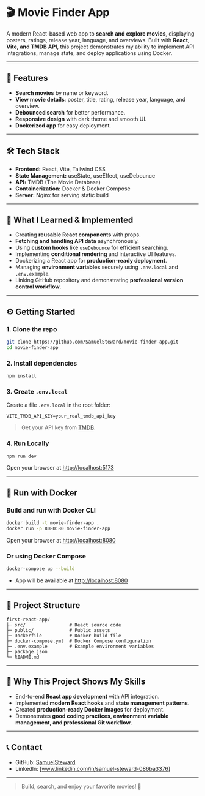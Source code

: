 # 🎬 Movie Finder App

A modern React-based web app to **search and explore movies**, displaying posters, ratings, release year, language, and overviews. Built with **React, Vite, and TMDB API**, this project demonstrates my ability to implement API integrations, manage state, and deploy applications using Docker.

---

## 🚀 Features

- **Search movies** by name or keyword.
- **View movie details**: poster, title, rating, release year, language, and overview.
- **Debounced search** for better performance.
- **Responsive design** with dark theme and smooth UI.
- **Dockerized app** for easy deployment.

---

## 🛠️ Tech Stack

- **Frontend:** React, Vite, Tailwind CSS  
- **State Management:** useState, useEffect, useDebounce  
- **API:** TMDB (The Movie Database)  
- **Containerization:** Docker & Docker Compose  
- **Server:** Nginx for serving static build

---

## 🎯 What I Learned & Implemented

- Creating **reusable React components** with props.  
- **Fetching and handling API data** asynchronously.  
- Using **custom hooks** like `useDebounce` for efficient searching.  
- Implementing **conditional rendering** and interactive UI features.  
- Dockerizing a React app for **production-ready deployment**.  
- Managing **environment variables** securely using `.env.local` and `.env.example`.  
- Linking GitHub repository and demonstrating **professional version control workflow**.

---

## ⚙️ Getting Started

### **1. Clone the repo**

```bash
git clone https://github.com/SamuelSteward/movie-finder-app.git
cd movie-finder-app
```

### **2. Install dependencies**

```bash
npm install
```

### **3. Create `.env.local`**

Create a file `.env.local` in the root folder:

```env
VITE_TMDB_API_KEY=your_real_tmdb_api_key
```

> Get your API key from [TMDB](https://www.themoviedb.org/).

### **4. Run Locally**

```bash
npm run dev
```

Open your browser at [http://localhost:5173](http://localhost:5173)

---

## 🐳 Run with Docker

### **Build and run with Docker CLI**

```bash
docker build -t movie-finder-app .
docker run -p 8080:80 movie-finder-app
```

Open your browser at [http://localhost:8080](http://localhost:8080)

### **Or using Docker Compose**

```bash
docker-compose up --build
```

- App will be available at [http://localhost:8080](http://localhost:8080)

---

## 📂 Project Structure

```
first-react-app/
├─ src/                # React source code
├─ public/             # Public assets
├─ Dockerfile          # Docker build file
├─ docker-compose.yml  # Docker Compose configuration
├─ .env.example        # Example environment variables
├─ package.json
└─ README.md
```

---

## 🌟 Why This Project Shows My Skills

- End-to-end **React app development** with API integration.  
- Implemented **modern React hooks** and **state management patterns**.  
- Created **production-ready Docker images** for deployment.  
- Demonstrates **good coding practices, environment variable management, and professional Git workflow**.  

---

## 📞 Contact

- GitHub: [SamuelSteward](https://github.com/SamuelSteward)  
- LinkedIn: [www.linkedin.com/in/samuel-steward-086ba3376]  

---

> Build, search, and enjoy your favorite movies! 🍿
